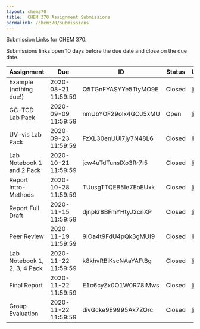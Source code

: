 ```yaml
---
layout: chem370
title:  CHEM 370 Assignment Submissions
permalink: /chem370/submissions
---
```


Submission Links for CHEM 370.

Submissions links open 10 days before the due date and close on the due date.

| Assignment | Due | ID | Status | URL |
| ----- | ----- | ----- | ----- | ----- |
|Example (nothing due!)|2020-08-21 11:59:59|Q5TGnFYASYYe5TtyMO9E|Closed|[link](https://www.dropbox.com/request/Q5TGnFYASYYe5TtyMO9E)|
|GC-TCD Lab Pack|2020-09-09 11:59:59|nmUbYOF29oIx4GOJ5xMU|Open|[link](https://www.dropbox.com/request/nmUbYOF29oIx4GOJ5xMU)|
|UV-vis Lab Pack|2020-09-23 11:59:59|FzXL30enUUi7jy7N48L6|Closed|[link](https://www.dropbox.com/request/FzXL30enUUi7jy7N48L6)|
|Lab Notebook 1 and 2 Pack|2020-10-21 11:59:59|jcw4uTdTunslXo3Rr7l5|Closed|[link](https://www.dropbox.com/request/jcw4uTdTunslXo3Rr7l5)|
|Report Intro-Methods|2020-10-28 11:59:59|TUusgTTQEB5Ie7EoEUxk|Closed|[link](https://www.dropbox.com/request/TUusgTTQEB5Ie7EoEUxk)|
|Report Full Draft|2020-11-15 11:59:59|djnpkr8BFmYHtyJ2cnXP|Closed|[link](https://www.dropbox.com/request/djnpkr8BFmYHtyJ2cnXP)|
|Peer Review|2020-11-19 11:59:59|9IOa4t9FdU4pQk3gMUI9|Closed|[link](https://www.dropbox.com/request/9IOa4t9FdU4pQk3gMUI9)|
|Lab Notebook 1, 2, 3, 4 Pack|2020-11-22 11:59:59|k8khvRBiKscNAaYAFtBg|Closed|[link](https://www.dropbox.com/request/k8khvRBiKscNAaYAFtBg)|
|Final Report|2020-11-22 11:59:59|E1c6cyZx0O1W0R78iMws|Closed|[link](https://www.dropbox.com/request/E1c6cyZx0O1W0R78iMws)|
|Group Evaluation|2020-11-22 11:59:59|divGcke9E9995Ak7ZQrc|Closed|[link](https://www.dropbox.com/request/divGcke9E9995Ak7ZQrc)|
